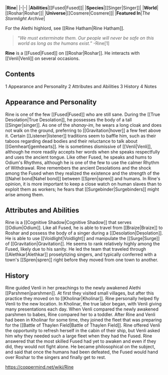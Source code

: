 |**Rine**|
|-|-|
|**Abilities**|[[Fused\|Fused]]|
|**Species**|[[Singer\|Singer]]|
|**World**|[[Roshar\|Roshar]]|
|**Universe**|[[Cosmere\|Cosmere]]|
|**Featured In**|*The Stormlight Archive*|

For the Alethi highlord, see [[Rine Hatham\|Rine Hatham]].
>“*We must exterminate them. Our people will never be safe on this world as long as the humans exist.*”
\-Rine[1]


**Rine** is a [[Fused\|Fused]] on [[Roshar\|Roshar]]. He interacts with [[Venli\|Venli]] on several occasions.

## Contents

1 Appearance and Personality
2 Attributes and Abilities
3 History
4 Notes


## Appearance and Personality
Rine is one of the few [[Fused\|Fused]] who are still sane. During the [[True Desolation\|True Desolation]], he possesses the body of a tall [[Singer\|singer]]. As one of the *shanay-im*, he wears a long cloak and does not walk on the ground, preferring to [[Gravitation\|hover]] a few feet above it.
Certain [[Listener\|listener]] traditions seem to baffle him, such as their taboos regarding dead bodies and their reluctance to talk about [[Gemheart\|gemhearts]]. He is sometimes dismissive of [[Venli\|Venli]], although he more readily accepts her words when she speaks respectfully and uses the ancient tongue. Like other Fused, he speaks and hums to Odium's Rhythms, although he is one of the few to use the calmer Rhythm of Withdrawal.
Rine remembers the ancient Desolations and the shock among the Fused when they realized the existence and the strength of the [[Nahel bond\|Nahel bond]] between [[Spren\|spren]] and humans. In Rine's opinion, it is more important to keep a close watch on human slaves than to exploit them as workers; he fears that [[Surgebinder\|Surgebinders]] might arise among them.

## Attributes and Abilities
Rine is a [[Cognitive Shadow\|Cognitive Shadow]] that serves [[Odium\|Odium]]. Like all Fused, he is able to travel from [[Braize\|Braize]] to Roshar and possess the body of a singer during a [[Desolation\|Desolation]]. He is able to use [[Voidlight\|Voidlight]] and manipulate the [[Surge\|Surge]] of [[Gravitation\|Gravitation]].
He seems to rank relatively highly among the Fused, likely due to his sanity. He led the team that traveled through [[Alethkar\|Alethkar]] proselytizing singers, and typically conferred with a town's [[Spren\|spren]] right before they moved from one town to another.

## History
Rine guided Venli in her preachings to the newly awakened Alethi [[Parshmen\|parshmen]]. At first they visited small villages, but after this practice they moved on to [[Kholinar\|Kholinar]]. Rine personally helped fly Venli to the new location. In Kholinar, the true labor began, with Venli giving many presentations each day. When Venli compared the newly awakened parshmen to babes, Rine compared her to a toddler.
After Rine and Venli had been in Kholinar for some time, they joined the fleet that was preparing for the [[Battle of Thaylen Field\|Battle of Thaylen Field]]. Rine offered Venli the opportunity to refresh herself in the cabin of their ship, but Venli asked him why they needed such a large fleet when they had the Fused. Rine answered that the most skilled Fused had yet to awaken and even if they did, they would not fight alone. He became philosophical on the subject, and said that once the humans had been defeated, the Fused would hand over Roshar to the singers and finally get to rest.



https://coppermind.net/wiki/Rine
